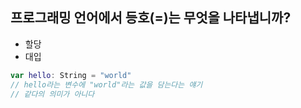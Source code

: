## 프로그래밍 언어에서 등호(=)는 무엇을 나타냅니까?
- 할당
- 대입

```swift
var hello: String = "world"
// hello라는 변수에 "world"라는 값을 담는다는 얘기
// 같다의 의미가 아니다
```
